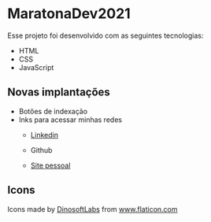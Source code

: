 # MaratonaDev2021

<p>Esse projeto foi desenvolvido com as seguintes tecnologias:<p>

- HTML
- CSS
- JavaScript

## Novas implantações

  * Botões de indexação
  * lnks para acessar minhas redes 
    * <p><div><a href="https://linkedin.com/in/wladmir-bragança-19679426/" title="Linkedin">Linkedin</a></div></p>
    * <p>Github</p> 
    * <p><div><a href="https://wlad.netlify.app" title="Site Pessoal">Site pessoal</a></div></p>


## Icons

 <p><div>Icons made by <a href="" title="DinosoftLabs">DinosoftLabs</a> from <a href="https://www.flaticon.com/" title="Flaticon">www.flaticon.com</a></div></p>
